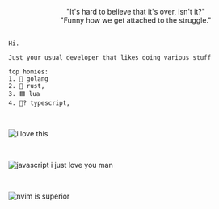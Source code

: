 <p align="center">
  "It's hard to believe that it's over, isn't it?" <br />
  "Funny how we get attached to the struggle." <br /> <br />
</p>

```
Hi.

Just your usual developer that likes doing various stuff

top homies:
1. 🔵 golang
2. 🦀 rust,
3. 🟦 lua
4. 💙? typescript,
```

<br>

![i love this](https://github.com/Tronikelis/Tronikelis/assets/56039679/0664e5a7-32bf-41a7-83d2-56bcece0b85c)

<br>

![javascript i just love you man](https://github.com/Tronikelis/Tronikelis/assets/56039679/3b8d1803-6a90-4244-8aaa-d2575a9e8f9b)

<br>

![nvim is superior](https://github.com/Tronikelis/Tronikelis/assets/56039679/1ac47e0e-dbee-4888-a182-1311eae044fa)
